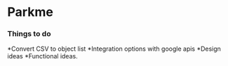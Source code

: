 Parkme
======
### Things to do
*Convert CSV to object list
*Integration options with google apis
*Design ideas
*Functional ideas.
